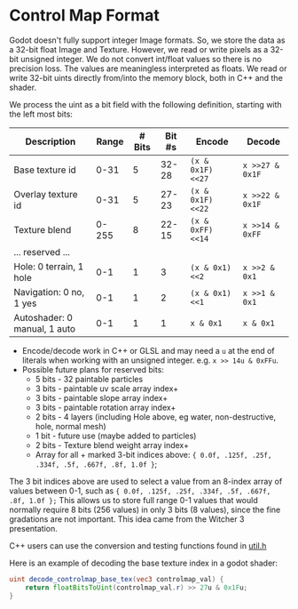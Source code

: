 Control Map Format
=====================

Godot doesn't fully support integer Image formats. So, we store the data as a 32-bit float Image and Texture. However, we read or write pixels as a 32-bit unsigned integer. We do not convert int/float values so there is no precision loss. The values are meaningless interpreted as floats. We read or write 32-bit uints directly from/into the memory block, both in C++ and the shader.

We process the uint as a bit field with the following definition, starting with the left most bits:

| Description | Range | # Bits | Bit #s | Encode | Decode
|-|-|-|-|-|-|
| Base texture id | 0-31 | 5 | 32-28 | `(x & 0x1F) <<27` | `x >>27 & 0x1F`
| Overlay texture id | 0-31 | 5 | 27-23 | `(x & 0x1F) <<22` | `x >>22 & 0x1F`
| Texture blend | 0-255 | 8 | 22-15 | `(x & 0xFF) <<14` | `x >>14 & 0xFF`
| ... reserved ... | | | 
| Hole: 0 terrain, 1 hole | 0-1 | 1 | 3 | `(x & 0x1) <<2` | `x >>2 & 0x1`
| Navigation: 0 no, 1 yes | 0-1 | 1 | 2 | `(x & 0x1) <<1` | `x >>1 & 0x1`
| Autoshader: 0 manual, 1 auto | 0-1 | 1 | 1 | `x & 0x1` | `x & 0x1`

* Encode/decode work in C++ or GLSL and may need a `u` at the end of literals when working with an unsigned integer. e.g. `x >> 14u & 0xFFu`.
* Possible future plans for reserved bits:
  * 5 bits - 32 paintable particles
  * 3 bits - paintable uv scale array index+
  * 3 bits - paintable slope array index+
  * 3 bits - paintable rotation array index+
  * 2 bits - 4 layers (including Hole above, eg water, non-destructive, hole, normal mesh) 
  * 1 bit - future use (maybe added to particles)
  * 2 bits - Texture blend weight array index+
  * Array for all + marked 3-bit indices above: `{ 0.0f, .125f, .25f, .334f, .5f, .667f, .8f, 1.0f }`;

The 3 bit indices above are used to select a value from an 8-index array of values between 0-1, such as `{ 0.0f, .125f, .25f, .334f, .5f, .667f, .8f, 1.0f };` This allows us to store full range 0-1 values that would normally require 8 bits (256 values) in only 3 bits (8 values), since the fine gradations are not important. This idea came from the Witcher 3 presentation.

C++ users can use the conversion and testing functions found in [util.h](https://github.com/TokisanGames/Terrain3D/blob/main/src/util.h)

Here is an example of decoding the base texture index in a godot shader:
```glsl
uint decode_controlmap_base_tex(vec3 controlmap_val) {
	return floatBitsToUint(controlmap_val.r) >> 27u & 0x1Fu;
}
```

